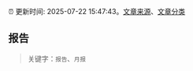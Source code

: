 :alarm_clock: 更新时间: 2025-07-22 15:47:43。[文章来源](/README.md)、[文章分类](/TAGS.md)

## 报告


> 关键字：`报告`、`月报`



